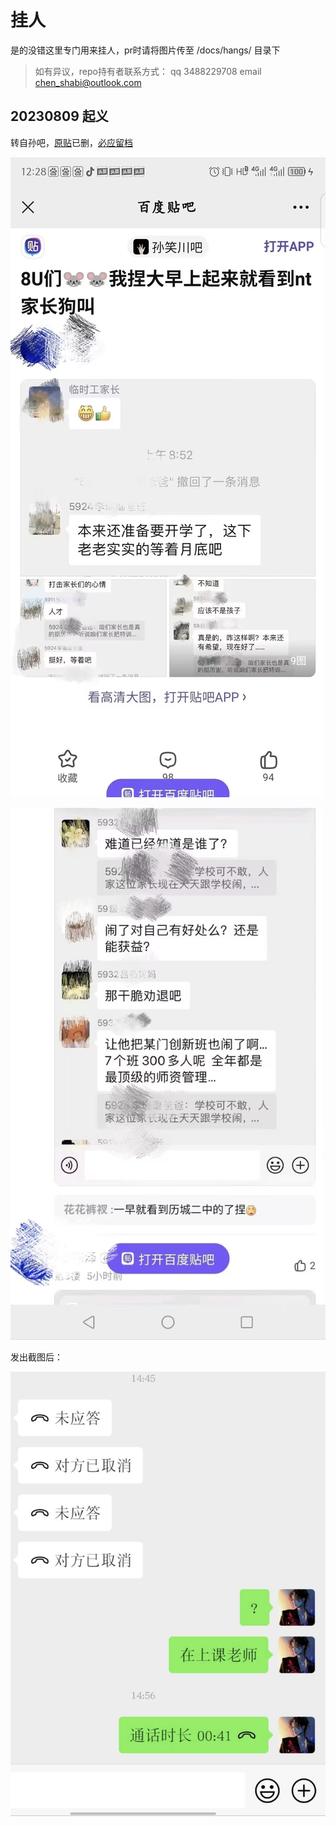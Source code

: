# 挂人

是的没错这里专门用来挂人，pr时请将图片传至 /docs/hangs/ 目录下

> 如有异议，repo持有者联系方式：
> qq 3488229708 
> email chen_shabi@outlook.com

## 20230809 起义

转自孙吧，[原贴](https://tieba.baidu.com/p/8543984138)已删，[必应留档](http://cncc.bingj.com/cache.aspx?q=8U%e4%bb%ac+%e6%88%91%e6%8d%8f%e5%a4%a7%e6%97%a9%e4%b8%8a+nt%e5%ae%b6%e9%95%bf&d=1736902085068&mkt=zh-CN&setlang=zh-CN&w=8WcBVxggz7qsetCctYQoFxsn5hnAmX9E)

![](hangs/1691648439536.jpeg)

![](hangs/1691648443223.jpeg)

发出截图后：

![](hangs/{988CCBB9-8DAB-BA15-6D49-A85321A435C4}.jpg)
